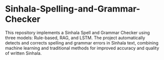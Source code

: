 # Sinhala-Spelling-and-Grammar-Checker
This repository implements a Sinhala Spell and Grammar Checker using three models: Rule-based, RAG, and LSTM. The project automatically detects and corrects spelling and grammar errors in Sinhala text, combining machine learning and traditional methods for improved accuracy and quality of written Sinhala.
